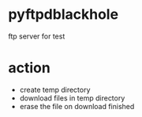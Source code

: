 # pyftpdblackhole
ftp server for test

# action
- create temp directory
- download files in temp directory
- erase the file on download finished

